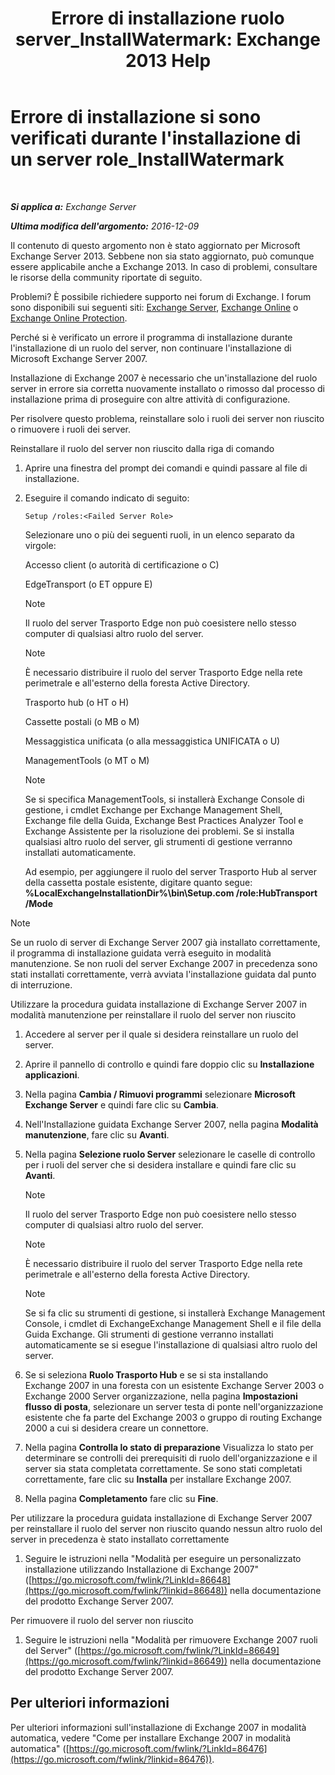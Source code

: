 ﻿---
title: 'Errore di installazione ruolo server_InstallWatermark: Exchange 2013 Help'
TOCTitle: Errore di installazione si sono verificati durante l'installazione di un server role_InstallWatermark
ms:assetid: ad89ebd5-f9bb-40c1-8811-09b145c2b341
ms:mtpsurl: https://technet.microsoft.com/it-it/library/ms.exch.setupreadiness.installwatermark(v=EXCHG.150)
ms:contentKeyID: 50481440
ms.date: 05/22/2018
mtps_version: v=EXCHG.150
ms.translationtype: MT
---

# Errore di installazione si sono verificati durante l'installazione di un server role\_InstallWatermark

 

_**Si applica a:** Exchange Server_

_**Ultima modifica dell'argomento:** 2016-12-09_

Il contenuto di questo argomento non è stato aggiornato per Microsoft Exchange Server 2013. Sebbene non sia stato aggiornato, può comunque essere applicabile anche a Exchange 2013. In caso di problemi, consultare le risorse della community riportate di seguito.

Problemi? È possibile richiedere supporto nei forum di Exchange. I forum sono disponibili sui seguenti siti: [Exchange Server](https://go.microsoft.com/fwlink/p/?linkid=60612), [Exchange Online](https://go.microsoft.com/fwlink/p/?linkid=267542) o [Exchange Online Protection](https://go.microsoft.com/fwlink/p/?linkid=285351).

Perché si è verificato un errore il programma di installazione durante l'installazione di un ruolo del server, non continuare l'installazione di Microsoft Exchange Server 2007.

Installazione di Exchange 2007 è necessario che un'installazione del ruolo server in errore sia corretta nuovamente installato o rimosso dal processo di installazione prima di proseguire con altre attività di configurazione.

Per risolvere questo problema, reinstallare solo i ruoli dei server non riuscito o rimuovere i ruoli dei server.

Reinstallare il ruolo del server non riuscito dalla riga di comando

1.  Aprire una finestra del prompt dei comandi e quindi passare al file di installazione.

2.  Eseguire il comando indicato di seguito:
    
        Setup /roles:<Failed Server Role>
    
    Selezionare uno o più dei seguenti ruoli, in un elenco separato da virgole:
    
    Accesso client (o autorità di certificazione o C)
    
    EdgeTransport (o ET oppure E)
    

    > [!NOTE]
    > Il ruolo del server Trasporto Edge non può coesistere nello stesso computer di qualsiasi altro ruolo del server.

    

    > [!NOTE]
    > È necessario distribuire il ruolo del server Trasporto Edge nella rete perimetrale e all'esterno della foresta Active Directory.

    
    Trasporto hub (o HT o H)
    
    Cassette postali (o MB o M)
    
    Messaggistica unificata (o alla messaggistica UNIFICATA o U)
    
    ManagementTools (o MT o M)
    

    > [!NOTE]
    > Se si specifica ManagementTools, si installerà Exchange Console di gestione, i cmdlet Exchange per Exchange Management Shell, Exchange file della Guida, Exchange Best Practices Analyzer Tool e Exchange Assistente per la risoluzione dei problemi. Se si installa qualsiasi altro ruolo del server, gli strumenti di gestione verranno installati automaticamente.

    
    Ad esempio, per aggiungere il ruolo del server Trasporto Hub al server della cassetta postale esistente, digitare quanto segue: **%LocalExchangeInstallationDir%\\bin\\Setup.com /role:HubTransport /Mode**


> [!NOTE]
> Se un ruolo di server di Exchange Server 2007 già installato correttamente, il programma di installazione guidata verrà eseguito in modalità manutenzione. Se non ruoli del server Exchange 2007 in precedenza sono stati installati correttamente, verrà avviata l'installazione guidata dal punto di interruzione.



Utilizzare la procedura guidata installazione di Exchange Server 2007 in modalità manutenzione per reinstallare il ruolo del server non riuscito

1.  Accedere al server per il quale si desidera reinstallare un ruolo del server.

2.  Aprire il pannello di controllo e quindi fare doppio clic su **Installazione applicazioni**.

3.  Nella pagina **Cambia / Rimuovi programmi** selezionare **Microsoft Exchange Server** e quindi fare clic su **Cambia**.

4.  Nell'Installazione guidata Exchange Server 2007, nella pagina **Modalità manutenzione**, fare clic su **Avanti**.

5.  Nella pagina **Selezione ruolo Server** selezionare le caselle di controllo per i ruoli del server che si desidera installare e quindi fare clic su **Avanti**.
    

    > [!NOTE]
    > Il ruolo del server Trasporto Edge non può coesistere nello stesso computer di qualsiasi altro ruolo del server.

    

    > [!NOTE]
    > È necessario distribuire il ruolo del server Trasporto Edge nella rete perimetrale e all'esterno della foresta Active Directory.

    

    > [!NOTE]
    > Se si fa clic su strumenti di gestione, si installerà Exchange Management Console, i cmdlet di ExchangeExchange Management Shell e il file della Guida Exchange. Gli strumenti di gestione verranno installati automaticamente se si esegue l'installazione di qualsiasi altro ruolo del server.



6.  Se si seleziona **Ruolo Trasporto Hub** e se si sta installando Exchange 2007 in una foresta con un esistente Exchange Server 2003 o Exchange 2000 Server organizzazione, nella pagina **Impostazioni flusso di posta**, selezionare un server testa di ponte nell'organizzazione esistente che fa parte del Exchange 2003 o gruppo di routing Exchange 2000 a cui si desidera creare un connettore.

7.  Nella pagina **Controlla lo stato di preparazione** Visualizza lo stato per determinare se controlli dei prerequisiti di ruolo dell'organizzazione e il server sia stata completata correttamente. Se sono stati completati correttamente, fare clic su **Installa** per installare Exchange 2007.

8.  Nella pagina **Completamento** fare clic su **Fine**.

Per utilizzare la procedura guidata installazione di Exchange Server 2007 per reinstallare il ruolo del server non riuscito quando nessun altro ruolo del server in precedenza è stato installato correttamente

1.  Seguire le istruzioni nella "Modalità per eseguire un personalizzato installazione utilizzando Installazione di Exchange 2007" ([https://go.microsoft.com/fwlink/?LinkId=86648](https://go.microsoft.com/fwlink/?linkid=86648)) nella documentazione del prodotto Exchange Server 2007.

Per rimuovere il ruolo del server non riuscito

1.  Seguire le istruzioni nella "Modalità per rimuovere Exchange 2007 ruoli del Server" ([https://go.microsoft.com/fwlink/?LinkId=86649](https://go.microsoft.com/fwlink/?linkid=86649)) nella documentazione del prodotto Exchange Server 2007.

## Per ulteriori informazioni

Per ulteriori informazioni sull'installazione di Exchange 2007 in modalità automatica, vedere "Come per installare Exchange 2007 in modalità automatica" ([https://go.microsoft.com/fwlink/?LinkId=86476](https://go.microsoft.com/fwlink/?linkid=86476)).

